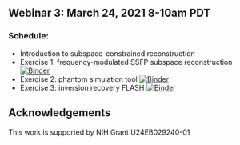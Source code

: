 ## Webinar 3: March 24, 2021 8-10am PDT

### Schedule:
- Introduction to subspace-constrained reconstruction
- Exercise 1: frequency-modulated SSFP subspace reconstruction [![Binder](https://mybinder.org/badge_logo.svg)](https://mybinder.org/v2/gh/mrirecon/bart-webinars/master?filepath=webinar3/subspace_fmSSFP/BART_fmSSFP_demo.ipynb)
- Exercise 2: phantom simulation tool [![Binder](https://mybinder.org/badge_logo.svg)](https://mybinder.org/v2/gh/mrirecon/bart-webinars/master?filepath=webinar3/simu_phantom/tutorial_bart_simu_phantom.ipynb)
- Exercise 3: inversion recovery FLASH [![Binder](https://mybinder.org/badge_logo.svg)](https://mybinder.org/v2/gh/mrirecon/bart-webinars/master?filepath=webinar3/subspace_T1_exercise/exercise_subspace_T1_bart.ipynb)

## Acknowledgements
This work is supported by NIH Grant U24EB029240-01
